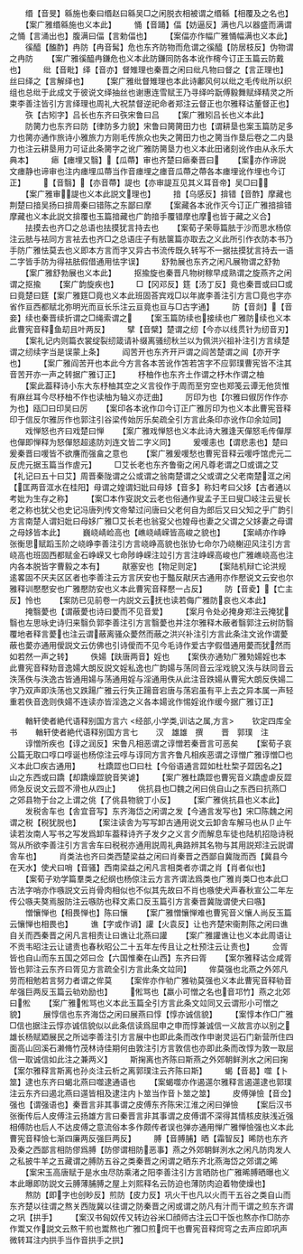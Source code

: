 <!-- { "loadSidebar": true } -->
　　缗【音旻】緜施也秦曰缗赵曰緜吴□之闲脱衣相被谓之缗緜【相覆及之名也】
　　【案广雅缗緜施也义本此】
　　悀【音踊】偪【妨逼反】满也凡以器盛而满谓之悀【言涌出也】腹满曰偪【言勅偪也】
　　【案偪亦作幅广雅悀幅满也义本此】
　　徯醯【醢酢】冉防【冉音髯】危也东齐防物而危谓之徯醯【防居枝反】伪物谓之冉防
　　【案广雅徯醯冉鎌危也义本此防鎌同防各本讹作槣今订正玉篇云防戴也】
　　纰【音毗】绎【音亦】督雉理也秦晋之闲曰纰凡物曰督之【言正理也】丝曰绎之【言解绎也】
　　【案广雅纰督雉理也本此诗鄘风何以纰之毛传纰所以织组也总纰于此成文于彼说文绎抽丝也谢惠连雪赋王乃寻绎吟翫傅毅舞赋绎精灵之所束李善注皆引方言绎理也周礼大祝禁督逆祀命者郑注云督正也尔雅释诂董督正也】
　　矤【古矧字】吕长也东齐曰矤宋鲁曰吕
　　【案广雅矧吕长也义本此】
　　防膐力也东齐曰防【律防多力貌】宋鲁曰膐膐田力也【谓耕垦也案玉篇防足多力也膐亦通作旅诗小雅旅力方刚毛传旅众也失之膐田力也之膐当作垦后卷之二内垦力也注云耕垦用力可证此条膐字之讹广雅防膐垦力也义本此田诸刻讹作由从永乐大典本】
　　瘱【瘗埋又翳】【瓜蔕】审也齐楚曰瘱秦晋曰
　　【案亦作谛説文瘗静也谛审也注内瘗埋瓜蔕当作音瘗埋之瘗音瓜蔕之蔕各本瘗埋讹作埋也今订正】
　　【音翳】【亦音蔕】諟也【亦审諟互见其义耳音帝】吴□曰
　　【案广雅审諟也义本此説文理也】
　　揞【乌感反】揜错【音酢】摩藏也荆楚曰揞吴扬曰揜周秦曰错陈之东鄙曰摩
　　【案藏各本讹作灭今订正广雅揞揜错摩藏也义本此説文揜覆也玉篇揞藏也广韵揞手覆错摩也摩也皆于藏之义合】
　　抾摸去也齐□之总语也抾摸犹言持去也
　　【案荀子荣辱篇胠于沙而思水杨倞注云胠与袪同方言袪去也齐□之总语庄子有胠箧篇亦取去之义此所引作衣防本书乃手防广雅怯莫去也义即本方言而字又异古书流传既久转写不一据抾摸犹言持去一语二字皆手防为得袪胠假借通用怯字误】
　　舒勃展也东齐之闲凡展物谓之舒勃
　　【案广雅舒勃展也义本此】
　　抠揄旋也秦晋凡物树稼早成熟谓之旋燕齐之闲谓之抠揄
　　【案广韵旋疾也】
　　□【冈邓反】筳【汤丁反】竟也秦晋或曰□或曰竟楚曰筳【案广雅筳□竟也义本此班固荅宾戏□以年嵗李善注引方言□竟也字亦省作亘西都赋北弥明光而亘长乐注云亘竟也亘与□古字通】
　　防【音剡】【音妾】续也秦晋续折谓之□绳索谓之
　　【案玉篇防续也接续也广雅防续也义本此曹宪音释鱼刧且叶两反】
　　擘【音檗】楚谓之纫【今亦以线贯针为纫音刃】
　　【案礼记内则篇衣裳绽裂纫箴请补缀离骚纫秋兰以为佩洪兴祖补注引方言续楚谓之纫续字当是误蒙上条】
　　阎苦开也东齐开戸谓之阎苦楚谓之闿【亦开字也】
　　【案广雅阎苦开也本此今方言各本苦讹作笘若笘字不应郭璞曹宪皆不注其音苦开亦一声之转据广雅订正】
　　杼柚作也东齐土作谓之杼木作谓之柚
　　【案此葢释诗小东大东杼柚其空之义言役作于周而至穷空也郑笺云谭无他货惟有麻丝耳今尽杼柚不作也读柚为轴义亦迂曲】
　　厉印为也【尔雅曰俶厉作作亦为也】瓯□曰印吴曰厉
　　【案印各本讹作卬今订正广雅厉印为也义本此曹宪音释印于信反尔雅厉作也郭注引谷梁传始厉乐矣疏全引方言此条印亦讹作卬余竝同】
　　戏惮怒也齐曰戏楚曰惮
　　【案广雅戏惮怒也义本此诗大雅逢天僤怒毛传僤厚也僤即惮释为怒僤怒超逺防刘连文皆二字义同】
　　爰喛恚也【谓悲恚也】楚曰爰秦晋曰喛皆不欲譍而强畣之意也
　　【案广雅爰喛愁也曹宪音释云喛呼馆虎元二反虎元据玉篇当作虗元】
　　□艾长老也东齐鲁衞之闲凡尊老谓之□或谓之艾【礼记曰五十曰艾】周晋秦陇谓之公或谓之翁南楚谓之父或谓之父老南楚洭之闲【匡两音洭水在桂阳】母谓之媓谓妇妣曰母姼【音多】称妇考曰父姼【古者通以考妣为生存之称】
　　【案□本作叜説文云老也俗通作叟孟子王曰叟□岐注云叟长老之称也犹父也史记冯唐列传文帝辇过问唐曰父老何自为郎后又曰父知之乎广韵引方言南楚人谓妇妣曰母姼广雅□艾长老也翁叜父也媓母也妻之父谓之父姼妻之母谓之母姼皆本此】
　　巍峣崝崄高也【嶕峣崝嵘皆高峻之貌也】
　　【案崝亦作峥张衡思赋蹈玉阶之峣峥李善注引方言峣峥高貌也张协七命尔乃峣榭迎风注引方言峣高也班固西都赋金石峥嵘又七命陟峥嵘注竝引方言注峥嵘高峻也广雅嶕峣高也注内各本脱皆字曹毅之本有】
　　猒塞安也【物足则定】
　　【案陆机辩亡论洪规逺畧固不厌夫区区者也李善注云方言厌安也于豓反猒厌古通用亦作懕说文云安也尔雅释训懕懕安也广雅懕防安也义本此曹宪音释懕一占反】
　　防【音夌】【亡主反】怜也
　　【案防已见前卷一内説文云抚也读若侮广雅防哀也义本此】
　　掩翳薆也【谓蔽薆也诗曰薆而不见音爱】
　　【案月令处必掩身郑注云掩犹翳也左思咏史诗归来翳负郭李善注引方言翳薆也并注尔雅释木蔽者翳郭注云树防翳覆地者释言薆也注云谓蔽离骚众薆然而蔽之洪兴补注引方言此条注文讹作谓薆蔽也薆亦通用僾説文云仿佛也引诗僾而不见今毛诗作爱古字假借通用薆而犹然而如若然一声之转】
　　佚婸【趺唐两音】婬也
　　【案佚亦通劮广雅劮婸婬也本此曹宪音释劮音逸婸大朗反説文婬私逸也广韵婸与荡同音云淫戏貌又泆与趺同音云泆荡佚与泆逸古皆通用婸与荡通用婬与淫通用佚从此注音跌婸从曹宪大朗反佚婸二字乃双声即泆荡也又跌踼广雅云行失正踼音宕唐与荡宕虽有平上去之异本属一声轻重若佚音逸则佚婸不连读亦皆淫逸之义各本婸讹作惕婬讹作缓今据广雅订正】

　　輶轩使者絶代语释别国方言六
<经部,小学类,训诂之属,方言>
　　钦定四库全书
　　輶轩使者絶代语释别国方言七
　　汉　雄雄　撰
　　晋　郭璞　注
　　谆憎所疾也【谆之润反】宋鲁凡相恶谓之谆憎若秦晋言可恶矣
　　【案荀子哀公篇无取口啍口啍诞也杨倞注云啍与谆同方言齐鲁凡相疾恶谓之谆憎广雅谆憎□也义本此□疾古通用】
　　杜蹻歰也□曰杜【今俗语通言歰如杜杜棃子歰因名之】山之东西或曰蹻【却蹻燥歰貌音笑谑】
　　【案广雅杜蹻歰也曹宪音义蹻虚虐反歰师急反说文云歰不滑也从四止】
　　佻抗县也□魏之闲曰佻自山之东西曰抗燕□之郊县物于台之上谓之佻【了佻县物貌丁小反】
　　【案广雅佻抗县也义本此】
　　发税舎车也【舎宜音写】东齐海岱之闲谓之发【今通言发写也】宋□陈魏之闲谓之税【税犹脱也】
　　【案注读舎为写写卸古通用说文云卸舎车解马也从卩止午读若汝南人写书之写发爲卸车葢释诗齐子发夕之义言夕而解息车徒也陆机招隐诗税驾从所欲李善注引方言舎车曰税税亦通用説周礼典路辨其名物与其用説郑注云説谓舎车也】
　　肖类法也齐曰类西楚梁益之闲曰肖秦晋之西鄙自冀陇而西【冀县今在天水】使犬曰哨【音骚】西南梁益之闲凡言相类者亦谓之肖【肖者似也】
　　【案荀子劝学篇羣类之纪纲也杨倞注云方言齐谓法爲类也广雅肖类□也本此□古法字哨亦作嗾説文云肖骨肉相似也不似其先故曰不肖也嗾使犬声春秋宣公二年左传公嗾夫獒焉服防注云嗾防也释文素口反玉篇引方言秦晋冀陇谓使犬曰嗾】
　　憎懹惮也【相畏惮也】陈曰懹
　　【案广雅憎懹惮难也曹宪音义懹人尚反玉篇云懹惮也相畏也】
　　谯【字或作诮】讙【火袁反】让也齐楚宋衞荆陈之闲曰谯自关而西秦晋之闲凡言相责让曰谯让北燕曰讙
　　【案广雅讙谯让也义本此周语让不贡韦昭注云让谴责也春秋昭公二十五年左传且让之杜预注云让责也】
　　佥胥皆也自山而东五国之郊曰佥【六国惟秦在山西】东齐曰胥
　　【案尔雅释诂佥咸胥皆也郭注云东齐曰胥见方言疏全引方言此条文竝同】
　　侔莫强也北燕之外郊凡劳而相勉若言努力者谓之侔莫
　　【案侔亦作劺广雅劺莫强也义本此曹宪音释劺音牟强巨两反玉篇云劺劝励也】
　　倯骂也【羸小可憎之名也音邛竹】燕之北郊曰倯
　　【案广雅倯骂也义本此玉篇全引方言此条文竝同又云谓形小可憎之貌】
　　展惇信也东齐海岱之闲曰展燕曰惇【惇亦诚信貌】
　　【案惇本作□广雅□信也据注云惇亦诚信貌似以此条信读爲屈申之申而惇兼诚信一义故言亦以别之雄长杨赋廼展民之所诎李善注引方言展中也即此条而改作申谢灵运石门新营所住四面高山回溪石濑脩竹茂林诗佳期何由敦注引方言敦信也亦即此条而改惇为敦一取屈信一取诚信如此注之兼两义】
　　斯掬离也齐陈曰斯燕之外郊朝鲜洌水之闲曰掬【案尔雅释言斯离也孙炎注云析之离郭璞注云齐陈曰斯】
　　蝎【音曷】噬【卜筮】逮也东齐曰蝎北燕曰噬逮通语也
　　【案蝎噬亦作遏遾尔雅释言遏遾逮也郭璞注云东齐曰遏北燕曰遾皆相及逮注内卜筮当作音卜筮之筮】
　　皮傅弹憸【音佥】强也【谓强语也】秦晋言非其事谓之皮傅东齐陈宋江淮之闲曰弹憸
　　【案后汉书张衡传后人皮傅注云扬雄方言曰秦晋言非其事谓之皮傅谓不深得其情核皮肤浅近强相傅防也后人不达皮傅之意流俗本多作颇传者误也弹亦通用惮广雅惮憸强也义本此曹宪音释憸七渐四廉两反强巨两反】
　　膊【音膊脯】晒【霜智反】晞防也东齐及秦之西鄙言相防僇爲膊【防僇谓相防恶事】燕之外郊朝鲜洌水之闲凡防肉发人之私披牛羊之五藏谓之膊防五谷之类秦晋之闲谓之晒东齐北燕海岱之郊谓之晞
　　【案宋玉高唐赋于是水虫尽防乘渚之阳李善注引方言晒防也广雅晞膊晒曝也义本此曝即防説文云膊薄脯膊之屋上刘熙释名云防迫也薄防肉迫着物使燥也】
　　熬防【即字也创眇反】煎防【皮力反】巩火干也凡以火而干五谷之类自山而东齐楚以往谓之熬关西陇冀以往谓之防秦晋之闲或谓之防凡有汁而干谓之煎东齐谓之巩【拱手】
　　【案汉书匈奴传又转边谷米□顔师古注云□干饭也熬亦作□防亦作鬻又作説文云熬干煎也鬻熬也广雅□煎焪干也曹宪音释焪穹之去声应即巩声微转耳注内拱手当作音拱手之拱】
